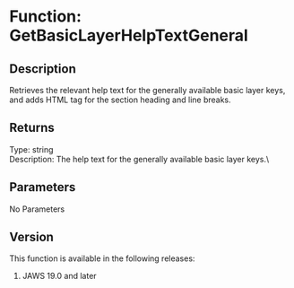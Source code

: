 # Function: GetBasicLayerHelpTextGeneral

## Description

Retrieves the relevant help text for the generally available basic layer
keys, and adds HTML tag for the section heading and line breaks.

## Returns

Type: string\
Description: The help text for the generally available basic layer
keys.\

## Parameters

No Parameters

## Version

This function is available in the following releases:

1.  JAWS 19.0 and later
